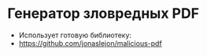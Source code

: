 # Генератор зловредных PDF
* Использует готовую библиотеку:
* https://github.com/jonaslejon/malicious-pdf